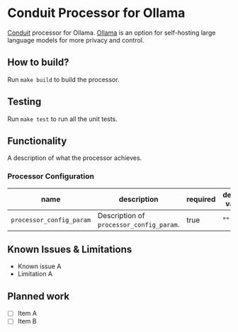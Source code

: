 # Conduit Processor for Ollama

[Conduit](https://conduit.io) processor for Ollama. [Ollama](https://ollama.com/) is an option for self-hosting large language models for more privacy and control. 

## How to build?

Run `make build` to build the processor.

## Testing

Run `make test` to run all the unit tests.

## Functionality

A description of what the processor achieves.

### Processor Configuration

| name                     | description                              | required | default value |
|--------------------------|------------------------------------------|----------|---------------|
| `processor_config_param` | Description of `processor_config_param`. | true     | ""            |


## Known Issues & Limitations

- Known issue A
- Limitation A

## Planned work

- [ ] Item A
- [ ] Item B
